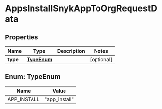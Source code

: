 

# AppsInstallSnykAppToOrgRequestData


## Properties

| Name | Type | Description | Notes |
|------------ | ------------- | ------------- | -------------|
|**type** | [**TypeEnum**](#TypeEnum) |  |  [optional] |



## Enum: TypeEnum

| Name | Value |
|---- | -----|
| APP_INSTALL | &quot;app_install&quot; |



